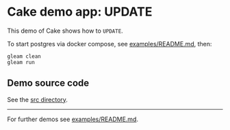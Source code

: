 # Cake demo app: UPDATE

This demo of Cake shows how to `UPDATE`.

To start postgres via docker compose, see
[examples/README.md](../../README.md#Installing-prerequisites), then:

```shell
gleam clean
gleam run
```

## Demo source code

See the [src directory](https://github.com/inoas/gleam-cake/blob/main/examples/05_update/src/).

---

For further demos see [examples/README.md](../../README.md#available-examples).
